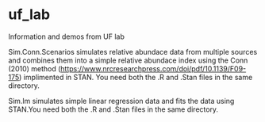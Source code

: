 # uf_lab
Information and demos from UF lab

Sim.Conn.Scenarios simulates relative abundace data from multiple sources and combines them into a simple relative abundace
index using the Conn (2010) method (https://www.nrcresearchpress.com/doi/pdf/10.1139/F09-175) implimented in STAN. You need both the 
.R and .Stan files in the same directory.

Sim.lm simulates simple linear regression data and fits the data using STAN.You need both the .R and .Stan files in the same directory.

